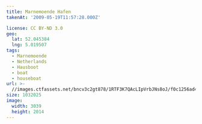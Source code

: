 ```yaml
---
title: Marnemoende Hafen
takenAt: '2009-05-19T11:57:28.000Z'

license: CC BY-ND 3.0
geo:
  lat: 52.045384
  lng: 5.019507
tags:
  - Marnemoende
  - Netherlands
  - Hausboot
  - boat
  - houseboat
url: >-
  //images.ctfassets.net/bncv3c2gt878/1RTF3K7QAcLIpVrbJNs8oJ/f0c1256ad46b98570bc3523e97c52db4/marnemoende-hafen_4358312061_o
size: 1032025
image:
  width: 3039
  height: 2014
---
```


